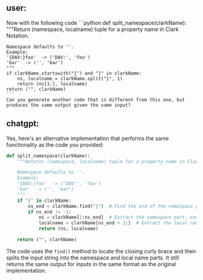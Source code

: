 

## user: 

Now with the following code
    ```python
    def split_namespace(clarkName):
    """Return (namespace, localname) tuple for a property name in Clark Notation.

    Namespace defaults to ''.
    Example:
    '{DAV:}foo'  -> ('DAV:', 'foo')
    'bar'  -> ('', 'bar')
    """
    if clarkName.startswith("{") and "}" in clarkName:
        ns, localname = clarkName.split("}", 1)
        return (ns[1:], localname)
    return ("", clarkName)
    ```
    Can you generate another code that is different from this one, but produces the same output given the same input?

## chatgpt: 

Yes, here's an alternative implementation that performs the same functionality as the code you provided:

```python
def split_namespace(clarkName):
    """Returns (namespace, localname) tuple for a property name in Clark Notation.

    Namespace defaults to ''.
    Example:
    '{DAV:}foo'  -> ('DAV:', 'foo')
    'bar'  -> ('', 'bar')
    """
    if "{" in clarkName:
        ns_end = clarkName.find("}")  # Find the end of the namespace part
        if ns_end != -1:
            ns = clarkName[1:ns_end]  # Extract the namespace part, excluding curly braces
            localname = clarkName[ns_end + 1:]  # Extract the local name part, excluding the closing curly brace
            return (ns, localname)

    return ("", clarkName)
```

The code uses the `find()` method to locate the closing curly brace and then splits the input string into the namespace and local name parts. It still returns the same output for inputs in the same format as the original implementation.